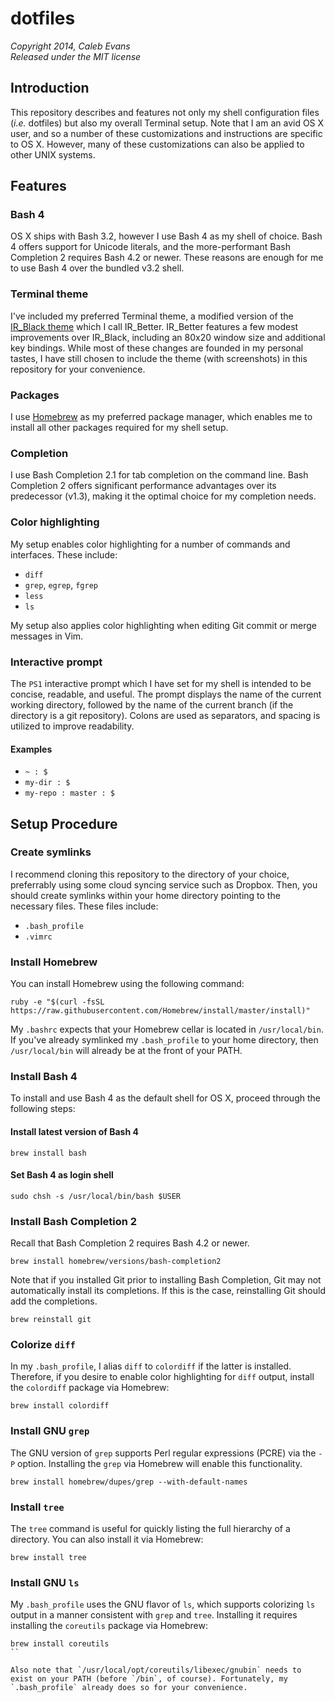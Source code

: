 # dotfiles
*Copyright 2014, Caleb Evans*  
*Released under the MIT license*

## Introduction

This repository describes and features not only my shell configuration files (*i.e.* dotfiles) but also my overall Terminal setup. Note that I am an avid OS X user, and so a number of these customizations and instructions are specific to OS X. However, many of these customizations can also be applied to other UNIX systems.

## Features

### Bash 4

OS X ships with Bash 3.2, however I use Bash 4 as my shell of choice. Bash 4 offers support for Unicode literals, and the more-performant Bash Completion 2 requires Bash 4.2 or newer. These reasons are enough for me to use Bash 4 over the bundled v3.2 shell.

### Terminal theme

I've included my preferred Terminal theme, a modified version of the [IR_Black theme](http://toddwerth.com/2011/07/21/the-original-ir_black-for-os-x-lion) which I call IR_Better. IR_Better features a few modest improvements over IR_Black, including an 80x20 window size and additional key bindings. While most of these changes are founded in my personal tastes, I have still chosen to include the theme (with screenshots) in this repository for your convenience.

### Packages

I use [Homebrew](http://brew.sh/) as my preferred package manager, which enables me to install all other packages required for my shell setup.

### Completion

I use Bash Completion 2.1 for tab completion on the command line. Bash Completion 2 offers significant performance advantages over its predecessor (v1.3), making it the optimal choice for my completion needs.

### Color highlighting

My setup enables color highlighting for a number of commands and interfaces. These include:

* `diff`
* `grep`, `egrep`, `fgrep`
* `less`
* `ls`

My setup also applies color highlighting when editing Git commit or merge messages in Vim.

### Interactive prompt

The `PS1` interactive prompt which I have set for my shell is intended to be concise, readable, and useful. The prompt displays the name of the current working directory, followed by the name of the current branch (if the directory is a git repository). Colons are used as separators, and spacing is utilized to improve readability.

#### Examples

* `~ : $`
* `my-dir : $`
* `my-repo : master : $`

## Setup Procedure

### Create symlinks

I recommend cloning this repository to the directory of your choice, preferrably using some cloud syncing service such as Dropbox. Then, you should create symlinks within your home directory pointing to the necessary files. These files include:

* `.bash_profile`
* `.vimrc`

### Install Homebrew

You can install Homebrew using the following command:

```
ruby -e "$(curl -fsSL https://raw.githubusercontent.com/Homebrew/install/master/install)"
```

My `.bashrc` expects that your Homebrew cellar is located in `/usr/local/bin`. If you've already symlinked my `.bash_profile` to your home directory, then `/usr/local/bin` will already be at the front of your PATH.

### Install Bash 4

To install and use Bash 4 as the default shell for OS X, proceed through the following steps:

#### Install latest version of Bash 4

```
brew install bash
```

#### Set Bash 4 as login shell

```
sudo chsh -s /usr/local/bin/bash $USER
```

### Install Bash Completion 2

Recall that Bash Completion 2 requires Bash 4.2 or newer.

```
brew install homebrew/versions/bash-completion2
```

Note that if you installed Git prior to installing Bash Completion, Git may not automatically install its completions. If this is the case, reinstalling Git should add the completions.

```
brew reinstall git
```

### Colorize `diff`

In my `.bash_profile`, I alias `diff` to `colordiff` if the latter is installed. Therefore, if you desire to enable color highlighting for `diff` output, install the `colordiff` package via Homebrew:

```
brew install colordiff
```

### Install GNU `grep`

The GNU version of `grep` supports Perl regular expressions (PCRE) via the `-P` option. Installing the `grep` via Homebrew will enable this functionality.

```
brew install homebrew/dupes/grep --with-default-names
```

### Install `tree`

The `tree` command is useful for quickly listing the full hierarchy of a directory. You can also install it via Homebrew:

```
brew install tree
```

### Install GNU `ls`

My `.bash_profile` uses the GNU flavor of `ls`, which supports colorizing `ls` output in a manner consistent with `grep` and `tree`. Installing it requires installing the `coreutils` package via Homebrew:

```
brew install coreutils
``

Also note that `/usr/local/opt/coreutils/libexec/gnubin` needs to exist on your PATH (before `/bin`, of course). Fortunately, my `.bash_profile` already does so for your convenience.
